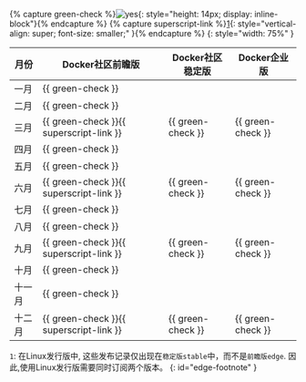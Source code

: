 {% capture green-check %}![yes](/engine/installation/images/green-check.svg){: style="height: 14px; display: inline-block"}{% endcapture %}
{% capture superscript-link %}[1](#edge-footnote){: style="vertical-align: super; font-size: smaller;" }{% endcapture %}
{: style="width: 75%" }

| 月份    | Docker社区前瞻版     | Docker社区稳定版  | Docker企业版        |
|----------|-------------------|-------------------|-------------------|
| 一月    | {{ green-check }} |                   |                   |
| 二月    | {{ green-check }} |                   |                   |
| 三月    | {{ green-check }}{{ superscript-link }}  | {{ green-check }} | {{ green-check }} |
| 四月    | {{ green-check }} |                   |                   |
| 五月    | {{ green-check }} |                   |                   |
| 六月    | {{ green-check }}{{ superscript-link }} | {{ green-check }} | {{ green-check }} |
| 七月    | {{ green-check }} |                   |                   |
| 八月    | {{ green-check }} |                   |                   |
| 九月    | {{ green-check }}{{ superscript-link }} | {{ green-check }} | {{ green-check }} |
| 十月    | {{ green-check }} |                   |                   |
| 十一月  | {{ green-check }} |                   |                   |
| 十二月  | {{ green-check }}{{ superscript-link }} | {{ green-check }} | {{ green-check }} |

`1`: 在Linux发行版中, 这些发布记录仅出现在`稳定版stable`中，而不是`前瞻版edge`. 因此,使用Linux发行版需要同时订阅两个版本。
{: id="edge-footnote" }

